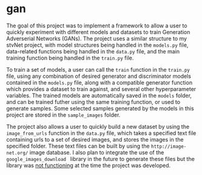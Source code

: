 # gan

The goal of this project was to implement a framework to allow a user to quickly experiment with different models and datasets to train Generation Adverserial Networks (GANs). The project uses a similar structure to my stvNet project, with model structures being handled in the `models.py` file, data-related functions being handled in the `data.py` file, and the main training function being handled in the `train.py` file.

To train a set of models, a user can call the `train` function in the `train.py` file, using any combination of desired generator and discriminator models contained in the `models.py` file, along with a compatible generator function which provides a dataset to train against, and several other hyperparameter variables. The trained models are automatically saved in the `models` folder, and can be trained futher using the same training function, or used to generate samples. Some selected samples generated by the models in this project are stored in the `sample_images` folder.

The project also allows a user to quickly build a new dataset by using the `image_from_urls` function in the `data.py` file, which takes a specified text file containing urls to a set of desired images, and stores the images in the specified folder. These text files can be built by using the `http://image-net.org/` image database. I also plan to integrate the use of the `google_images_download ` library in the future to generate these files but the library was [not functioning](https://github.com/hardikvasa/google-images-download/pull/298) at the time the project was developed.
